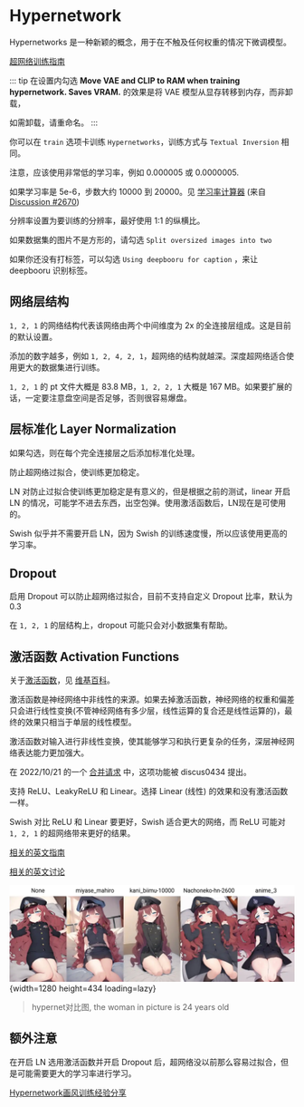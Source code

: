 # Hypernetwork

Hypernetworks 是一种新颖的概念，用于在不触及任何权重的情况下微调模型。

[超网络训练指南](https://rentry.org/hypernetwork4dumdums)

::: tip
在设置内勾选 **Move VAE and CLIP to RAM when training hypernetwork. Saves VRAM.** 的效果是将 VAE 模型从显存转移到内存，而非卸载，

如需卸载，请重命名。
:::

你可以在 `train` 选项卡训练 `Hypernetworks`，训练方式与  `Textual Inversion` 相同。

注意，应该使用非常低的学习率，例如 0.000005 或 0.0000005.

如果学习率是 5e-6，步数大约 10000 到 20000。见 [学习率计算器](https://colab.research.google.com/drive/1qzweYEMIFkG6jPa04tD1MhWWOzgSnDvP?usp=sharing) (来自 [Discussion #2670](https://github.com/AUTOMATIC1111/stable-diffusion-webui/discussions/2670))

分辨率设置为要训练的分辨率，最好使用 1:1 的纵横比。

如果数据集的图片不是方形的，请勾选 `Split oversized images into two`

如果你还没有打标签，可以勾选 `Using deepbooru for caption` ，来让 deepbooru 识别标签。

## 网络层结构

`1, 2, 1` 的网络结构代表该网络由两个中间维度为 2x 的全连接层组成。这是目前的默认设置。

添加的数字越多，例如 `1, 2, 4, 2, 1`，超网络的结构就越深。深度超网络适合使用更大的数据集进行训练。

`1, 2, 1` 的 pt 文件大概是 83.8 MB，`1, 2, 2, 1` 大概是 167 MB。如果要扩展的话，一定要注意盘空间是否足够，否则很容易爆盘。

## 层标准化 Layer Normalization

如果勾选，则在每个完全连接层之后添加标准化处理。

防止超网络过拟合，使训练更加稳定。

LN 对防止过拟合使训练更加稳定是有意义的，但是根据之前的测试，linear 开启 LN 的情况，可能学不进去东西，出空包弹。使用激活函数后，LN现在是可使用的。

Swish 似乎并不需要开启 LN，因为 Swish 的训练速度慢，所以应该使用更高的学习率。

## Dropout

启用 Dropout 可以防止超网络过拟合，目前不支持自定义 Dropout 比率，默认为 0.3

在 `1, 2, 1` 的层结构上，dropout 可能只会对小数据集有帮助。

## 激活函数 Activation Functions

关于[激活函数](https://www.geeksforgeeks.org/activation-functions-neural-networks/)，见 [维基百科](https://en.wikipedia.org/wiki/Activation_function)。

激活函数是神经网络中非线性的来源。如果去掉激活函数，神经网络的权重和偏差只会进行线性变换(不管神经网络有多少层，线性运算的复合还是线性运算的)，最终的效果只相当于单层的线性模型。

激活函数对输入进行非线性变换，使其能够学习和执行更复杂的任务，深层神经网络表达能力更加强大。

在 2022/10/21 的一个 [合并请求](https://github.com/AUTOMATIC1111/stable-diffusion-webui/pull/3199) 中，这项功能被 discus0434 提出。

支持 ReLU、LeakyReLU 和 Linear。选择 Linear (线性) 的效果和没有激活函数一样。

Swish 对比 ReLU 和 Linear 要更好，Swish 适合更大的网络，而 ReLU 可能对 `1, 2, 1` 的超网络带来更好的结果。

[相关的英文指南](https://rentry.org/hypernetwork4dumdums)

[相关的英文讨论](https://github.com/AUTOMATIC1111/stable-diffusion-webui/discussions/2670)

![hypernet对比图](../../assets/exp_hypernet.webp){width=1280 height=434 loading=lazy}

> hypernet对比图, the woman in picture is 24 years old

## 额外注意

在开启 LN 选用激活函数并开启 Dropout 后，超网络没以前那么容易过拟合，但是可能需要更大的学习率进行学习。

[Hypernetwork画风训练经验分享](https://shiina-h.notion.site/shiina-h/Hypernetwork-1fc0b60645284c5e96bb41b583a4e86f)


